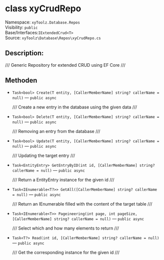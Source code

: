 # class xyCrudRepo<T>

Namespace: `xyToolz.Database.Repos`  
Visibility: `public`  
Base/Interfaces:`IExtendedCrud<T>`  
Source: `xyToolz\Database\Repos\xyCrudRepo.cs`

## Description:

/// Generic Repository for extended CRUD using EF Core
    ///

## Methoden

- `Task<bool> Create(T entity, [CallerMemberName] string? callerName = null)` — `public async`
  
  /// Create a new entry in the database using the given data
        ///
- `Task<bool> Delete(T entity, [CallerMemberName] string? callerName = null)` — `public async`
  
  /// Removing an entry from the database
        ///
- `Task<bool> Update(T entity, [CallerMemberName] string? callerName = null)` — `public async`
  
  /// Updating the target entry
        ///
- `Task<EntityEntry> GetEntryByID(int id, [CallerMemberName] string? callerName = null)` — `public async`
  
  /// Return a EntityEntry instance for the given id
        ///
- `Task<IEnumerable<T?>> GetAll([CallerMemberName] string? callerName = null)` — `public async`
  
  /// Return an IEnumerable filled with the content of the target table
        ///
- `Task<IEnumerable<T>> Pageineering(int page, int pageSize, [CallerMemberName] string? callerName = null)` — `public async`
  
  /// Select which and how many elements to return
        ///
- `Task<T?> Read(int id, [CallerMemberName] string? callerName = null)` — `public async`
  
  /// Get the corresponding instance for the given id
        ///

